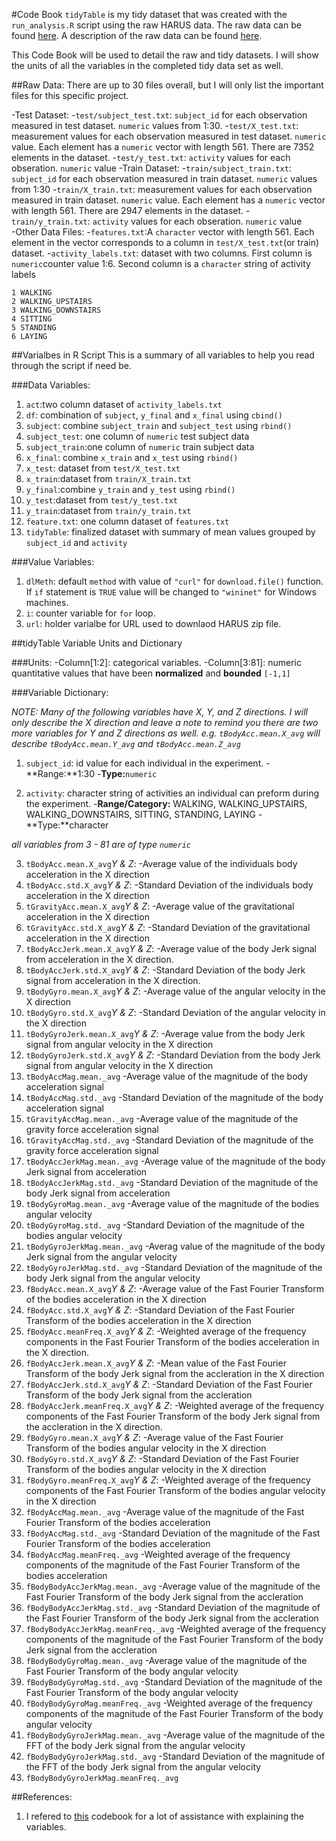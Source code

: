 #Code Book
`tidyTable` is my tidy dataset that was created with the `run_analysis.R` script using the raw HARUS data. The raw data can be found [here](https://d396qusza40orc.cloudfront.net/getdata%2Fprojectfiles%2FUCI%20HAR%20Dataset.zip). A description of the raw data can be found [here](http://archive.ics.uci.edu/ml/datasets/Human+Activity+Recognition+Using+Smartphones).

This Code Book will be used to detail the raw and tidy datasets. I will show the units of all the variables in the completed tidy data set as well. 

##Raw Data:
There are up to 30 files overall, but I will only list the important files for this specific project.

-Test Dataset:
  -`test/subject_test.txt`: `subject_id` for each observation measured in test dataset. `numeric` values from 1:30.
  -`test/X_test.txt`: measurement values for each observation measured in test dataset. `numeric` value. Each element has a `numeric` vector with length 561. There are 7352 elements in the dataset.
  -`test/y_test.txt`: `activity` values for each obseration. `numeric` value
-Train Dataset:
  -`train/subject_train.txt`: `subject_id` for each observation measured in train dataset. `numeric` values from 1:30
  -`train/X_train.txt`: measurement values for each observation measured in train dataset. `numeric` value. Each element has a `numeric` vector with length 561. There are 2947 elements in the dataset.
  -`train/y_train.txt`: `activity` values for each obseration. `numeric` value  
-Other Data Files:
  -`features.txt`:A `character` vector with length 561. Each element in the vector corresponds to a column in `test/X_test.txt`(or train) dataset.
  -`activity_labels.txt`: dataset with two columns. First column is `numeric`counter value 1:6. Second column is a `character` string of activity labels
```
1 WALKING
2 WALKING_UPSTAIRS
3 WALKING_DOWNSTAIRS
4 SITTING
5 STANDING
6 LAYING
```

##Varialbes in R Script
This is a summary of all variables to help you read through the script if need be.

###Data Variables:
1. `act`:two column dataset of `activity_labels.txt`
2. `df`: combination of `subject`, `y_final` and `x_final` using `cbind()`
3. `subject`: combine `subject_train` and `subject_test` using `rbind()`
4. `subject_test`: one column of `numeric` test subject data
5. `subject_train`:one column of `numeric` train subject data
6. `x_final`: combine `x_train` and `x_test` using `rbind()`
7. `x_test`: dataset from `test/X_test.txt`
8. `x_train`:dataset from `train/X_train.txt`
9. `y_final`:combine `y_train` and `y_test` using `rbind()`
10. `y_test`:dataset from `test/y_test.txt`
11. `y_train`:dataset from `train/y_train.txt`
12. `feature.txt`: one column dataset of `features.txt`
13. `tidyTable`: finalized dataset with summary of mean values grouped by `subject_id` and `activity` 

###Value Variables:
1.  `dlMeth`: default `method` with value of `"curl"` for `download.file()` function. If `if` statement is `TRUE` value will be changed to `"wininet"` for Windows machines.
2. `i`: counter variable for `for` loop.
3. `url`: holder varialbe for URL used to downlaod HARUS zip file.

##tidyTable Variable Units and Dictionary

###Units:
-Column[1:2]: categorical variables.
-Column[3:81]: numeric quantitative values that have been **normalized** and **bounded** `[-1,1]`

###Variable Dictionary:

*NOTE: Many of the following variables have X, Y, and Z directions. I will only describe the X direction and leave a note to remind you there are two more variables for Y and Z directions as well. e.g. `tBodyAcc.mean.X_avg` will describe `tBodyAcc.mean.Y_avg` and `tBodyAcc.mean.Z_avg`*

1. `subject_id`: id value for each individual in the experiment.
  -**Range:**1:30
  -**Type:**`numeric`

2. `activity`: character string of activities an individual can preform during the experiment.
  -**Range/Category:** WALKING, WALKING_UPSTAIRS, WALKING_DOWNSTAIRS, SITTING, STANDING, LAYING
  -**Type:**character

*all variables from 3 - 81 are of type `numeric`*

3. `tBodyAcc.mean.X_avg`*Y & Z*:
  -Average value of the individuals body acceleration in the X direction
4. `tBodyAcc.std.X_avg`*Y & Z*:
  -Standard Deviation of the individuals body acceleration in the X direction
5. `tGravityAcc.mean.X_avg`*Y & Z*:
  -Average value of the gravitational acceleration in the X direction
6. `tGravityAcc.std.X_avg`*Y & Z*:
  -Standard Deviation of the gravitational acceleration in the X direction
7. `tBodyAccJerk.mean.X_avg`*Y & Z*:
  -Average value of the body Jerk signal from acceleration in the X direction. 
8. `tBodyAccJerk.std.X_avg`*Y & Z*:
  -Standard Deviation of the body Jerk signal from acceleration in the X direction.
9. `tBodyGyro.mean.X_avg`*Y & Z*:
  -Average value of the angular velocity in the X direction
10. `tBodyGyro.std.X_avg`*Y & Z*:
  -Standard Deviation of the angular velocity in the X direction
11. `tBodyGyroJerk.mean.X_avg`*Y & Z*:
  -Average value from the body Jerk signal from angular velocity in the X direction
12. `tBodyGyroJerk.std.X_avg`*Y & Z*:
  -Standard Deviation from the body Jerk signal from angular velocity in the X direction
13. `tBodyAccMag.mean._avg`
  -Average value of the magnitude of the body acceleration signal
14. `tBodyAccMag.std._avg`
  -Standard Deviation of the magnitude of the body acceleration signal
15. `tGravityAccMag.mean._avg`
  -Average value of the magnitude of the gravity force acceleration signal
16. `tGravityAccMag.std._avg`
  -Standard Deviation of the magnitude of the gravity force acceleration signal
17. `tBodyAccJerkMag.mean._avg`
  -Average value of the magnitude of the body Jerk signal from acceleration
18. `tBodyAccJerkMag.std._avg`
  -Standard Deviation of the magnitude of the body Jerk signal from acceleration
19. `tBodyGyroMag.mean._avg`
  -Average value of the magnitude of the bodies angular velocity
20. `tBodyGyroMag.std._avg`
  -Standard Deviation of the magnitude of the bodies angular velocity
21. `tBodyGyroJerkMag.mean._avg`
  -Averag value of the magnitude of the body Jerk signal from the angular velocity
22. `tBodyGyroJerkMag.std._avg`
  -Standard Deviation of the magnitude of the body Jerk signal from the angular velocity
23. `fBodyAcc.mean.X_avg`*Y & Z*:
  -Average value of the Fast Fourier Transform of the bodies acceleration in the X direction
24. `fBodyAcc.std.X_avg`*Y & Z*:
  -Standard Deviation of the Fast Fourier Transform of the bodies acceleration in the X direction
25. `fBodyAcc.meanFreq.X_avg`*Y & Z*:
  -Weighted average of the frequency components in the Fast Fourier Transform of the bodies acceleration in the X direction.
26. `fBodyAccJerk.mean.X_avg`*Y & Z*:
  -Mean value of the Fast Fourier Transform of the body Jerk signal from the accleration in the X direction
27. `fBodyAccJerk.std.X_avg`*Y & Z*:
  -Standard Deviation of the Fast Fourier Transform of the body Jerk signal from the accleration
28. `fBodyAccJerk.meanFreq.X_avg`*Y & Z*:
  -Weighted average of the frequency components of the Fast Fourier Transform of the body Jerk signal from the accleration in the X direction.
29. `fBodyGyro.mean.X_avg`*Y & Z*:
  -Average value of the Fast Fourier Transform of the bodies angular velocity in the X direction
30. `fBodyGyro.std.X_avg`*Y & Z*:
  -Standard Deviation of the Fast Fourier Transform of the bodies angular velocity in the X direction
31. `fBodyGyro.meanFreq.X_avg`*Y & Z*:
  -Weighted average of the frequency components of the Fast Fourier Transform of the bodies angular velocity in the X direction
32. `fBodyAccMag.mean._avg`
  -Average value of the magnitude of the Fast Fourier Transform of the bodies acceleration
33. `fBodyAccMag.std._avg`
  -Standard Deviation of the magnitude of the Fast Fourier Transform of the bodies acceleration
34. `fBodyAccMag.meanFreq._avg`
  -Weighted average of the frequency components of the magnitude of the Fast Fourier Transform of the bodies acceleration
35. `fBodyBodyAccJerkMag.mean._avg`
  -Average value of the magnitude of the Fast Fourier Transform of the body Jerk signal from the accleration
36. `fBodyBodyAccJerkMag.std._avg`
  -Standard Deviation of the magnitude of the Fast Fourier Transform of the body Jerk signal from the accleration
37. `fBodyBodyAccJerkMag.meanFreq._avg`
  -Weighted average of the frequency components of the magnitude of the Fast Fourier Transform of the body Jerk signal from the accleration
38. `fBodyBodyGyroMag.mean._avg`
  -Average value of the magnitude of the Fast Fourier Transform of the body angular velocity
39. `fBodyBodyGyroMag.std._avg`
  -Standard Deviation of the magnitude of the Fast Fourier Transform of the body angular velocity
40. `fBodyBodyGyroMag.meanFreq._avg`
  -Weighted average of the frequency components of the magnitude of the Fast Fourier Transform of the body angular velocity
41. `fBodyBodyGyroJerkMag.mean._avg`
  -Average value of the magnitude of the FFT of the body Jerk signal from the angular velocity
42. `fBodyBodyGyroJerkMag.std._avg`
  -Standard Deviation of the magnitude of the FFT of the body Jerk signal from the angular velocity
43. `fBodyBodyGyroJerkMag.meanFreq._avg`

##References:
1. I refered to [this](http://rpubs.com/AnBey/89373) codebook for a lot of assistance with explaining the variables.
